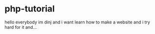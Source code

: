 # php-tutorial
hello everybody 
im dinj and i want learn how to make a website and i try hard for it and...
